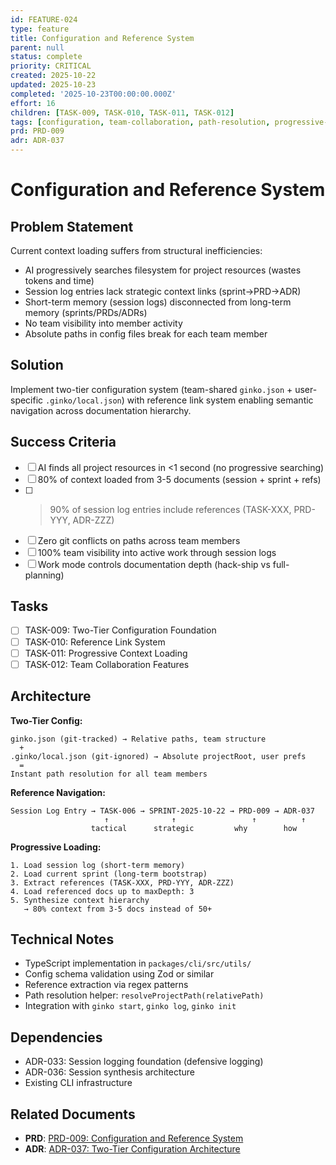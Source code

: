 ```yaml
---
id: FEATURE-024
type: feature
title: Configuration and Reference System
parent: null
status: complete
priority: CRITICAL
created: 2025-10-22
updated: 2025-10-23
completed: '2025-10-23T00:00:00.000Z'
effort: 16
children: [TASK-009, TASK-010, TASK-011, TASK-012]
tags: [configuration, team-collaboration, path-resolution, progressive-loading, references]
prd: PRD-009
adr: ADR-037
---
```


# Configuration and Reference System

## Problem Statement

Current context loading suffers from structural inefficiencies:
- AI progressively searches filesystem for project resources (wastes tokens and time)
- Session log entries lack strategic context links (sprint→PRD→ADR)
- Short-term memory (session logs) disconnected from long-term memory (sprints/PRDs/ADRs)
- No team visibility into member activity
- Absolute paths in config files break for each team member

## Solution

Implement two-tier configuration system (team-shared `ginko.json` + user-specific `.ginko/local.json`) with reference link system enabling semantic navigation across documentation hierarchy.

## Success Criteria

- [ ] AI finds all project resources in <1 second (no progressive searching)
- [ ] 80% of context loaded from 3-5 documents (session + sprint + refs)
- [ ] >90% of session log entries include references (TASK-XXX, PRD-YYY, ADR-ZZZ)
- [ ] Zero git conflicts on paths across team members
- [ ] 100% team visibility into active work through session logs
- [ ] Work mode controls documentation depth (hack-ship vs full-planning)

## Tasks

- [ ] TASK-009: Two-Tier Configuration Foundation
- [ ] TASK-010: Reference Link System
- [ ] TASK-011: Progressive Context Loading
- [ ] TASK-012: Team Collaboration Features

## Architecture

**Two-Tier Config:**
```
ginko.json (git-tracked) → Relative paths, team structure
  +
.ginko/local.json (git-ignored) → Absolute projectRoot, user prefs
  =
Instant path resolution for all team members
```

**Reference Navigation:**
```
Session Log Entry → TASK-006 → SPRINT-2025-10-22 → PRD-009 → ADR-037
                     ↑              ↑                 ↑          ↑
                  tactical      strategic         why        how
```

**Progressive Loading:**
```
1. Load session log (short-term memory)
2. Load current sprint (long-term bootstrap)
3. Extract references (TASK-XXX, PRD-YYY, ADR-ZZZ)
4. Load referenced docs up to maxDepth: 3
5. Synthesize context hierarchy
   → 80% context from 3-5 docs instead of 50+
```

## Technical Notes

- TypeScript implementation in `packages/cli/src/utils/`
- Config schema validation using Zod or similar
- Reference extraction via regex patterns
- Path resolution helper: `resolveProjectPath(relativePath)`
- Integration with `ginko start`, `ginko log`, `ginko init`

## Dependencies

- ADR-033: Session logging foundation (defensive logging)
- ADR-036: Session synthesis architecture
- Existing CLI infrastructure

## Related Documents

- **PRD**: [PRD-009: Configuration and Reference System](../docs/PRD/PRD-009-configuration-and-reference-system.md)
- **ADR**: [ADR-037: Two-Tier Configuration Architecture](../docs/adr/ADR-037-two-tier-configuration-architecture.md)
